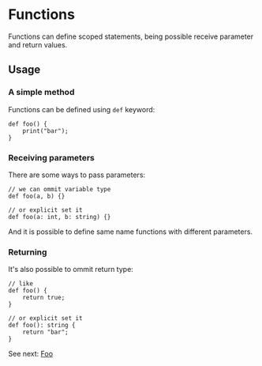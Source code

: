# Functions
Functions can define scoped statements, being possible receive parameter and return values.

## Usage

### A simple method
Functions can be defined using `def` keyword:
```cp
def foo() {
    print("bar");
}
```

### Receiving parameters
There are some ways to pass parameters:
```cp
// we can ommit variable type
def foo(a, b) {}

// or explicit set it
def foo(a: int, b: string) {}
```
And it is possible to define same name functions with different parameters.

### Returning
It's also possible to ommit return type:
```cp
// like
def foo() {
    return true;
}

// or explicit set it
def foo(): string {
    return "bar";
}
```


See next: [Foo](/bar.md)
